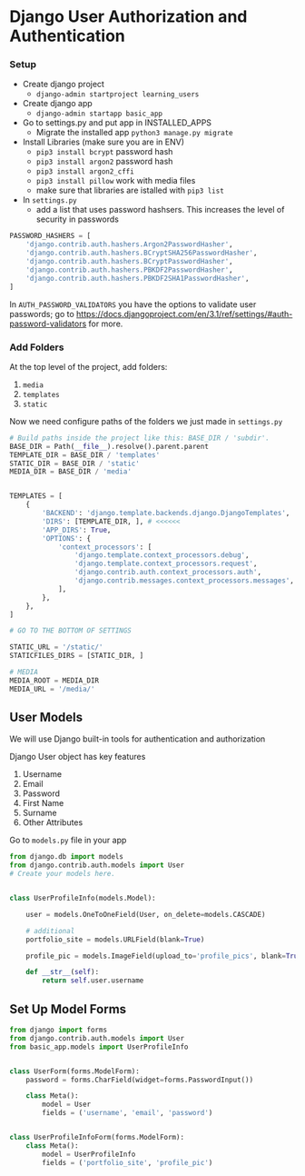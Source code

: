# Django User Authorization and Authentication

### Setup

- Create django project
  - `django-admin startproject learning_users`
- Create django app
  - `django-admin startapp basic_app`
- Go to settings.py and put app in INSTALLED_APPS
  - Migrate the installed app `python3 manage.py migrate`
- Install Libraries (make sure you are in ENV)
  - `pip3 install bcrypt` password hash
  - `pip3 install argon2` password hash
  - `pip3 install argon2_cffi`
  - `pip3 install pillow` work with media files
  - make sure that libraries are istalled with `pip3 list`
- In `settings.py`
  - add a list that uses password hashsers. This increases the level of security in passwords

```python
PASSWORD_HASHERS = [
    'django.contrib.auth.hashers.Argon2PasswordHasher',
    'django.contrib.auth.hashers.BCryptSHA256PasswordHasher',
    'django.contrib.auth.hashers.BCryptPasswordHasher',
    'django.contrib.auth.hashers.PBKDF2PasswordHasher',
    'django.contrib.auth.hashers.PBKDF2SHA1PasswordHasher',
]
```

In `AUTH_PASSWORD_VALIDATORS` you have the options to validate user passwords; go to https://docs.djangoproject.com/en/3.1/ref/settings/#auth-password-validators for more.

### Add Folders

At the top level of the project, add folders:

1. `media`
2. `templates`
3. `static`

Now we need configure paths of the folders we just made in `settings.py`

```python
# Build paths inside the project like this: BASE_DIR / 'subdir'.
BASE_DIR = Path(__file__).resolve().parent.parent
TEMPLATE_DIR = BASE_DIR / 'templates'
STATIC_DIR = BASE_DIR / 'static'
MEDIA_DIR = BASE_DIR / 'media'


TEMPLATES = [
    {
        'BACKEND': 'django.template.backends.django.DjangoTemplates',
        'DIRS': [TEMPLATE_DIR, ], # <<<<<<
        'APP_DIRS': True,
        'OPTIONS': {
            'context_processors': [
                'django.template.context_processors.debug',
                'django.template.context_processors.request',
                'django.contrib.auth.context_processors.auth',
                'django.contrib.messages.context_processors.messages',
            ],
        },
    },
]

# GO TO THE BOTTOM OF SETTINGS

STATIC_URL = '/static/'
STATICFILES_DIRS = [STATIC_DIR, ]

# MEDIA
MEDIA_ROOT = MEDIA_DIR
MEDIA_URL = '/media/'

```

## User Models

We will use Django built-in tools for authentication and authorization <br  />

Django User object has key features

1. Username
2. Email
3. Password
4. First Name
5. Surname
6. Other Attributes

Go to `models.py` file in your app

```python
from django.db import models
from django.contrib.auth.models import User
# Create your models here.


class UserProfileInfo(models.Model):

    user = models.OneToOneField(User, on_delete=models.CASCADE)

    # additional
    portfolio_site = models.URLField(blank=True)

    profile_pic = models.ImageField(upload_to='profile_pics', blank=True)

    def __str__(self):
        return self.user.username

```

## Set Up Model Forms

```python
from django import forms
from django.contrib.auth.models import User
from basic_app.models import UserProfileInfo


class UserForm(forms.ModelForm):
    password = forms.CharField(widget=forms.PasswordInput())

    class Meta():
        model = User
        fields = ('username', 'email', 'password')


class UserProfileInfoForm(forms.ModelForm):
    class Meta():
        model = UserProfileInfo
        fields = ('portfolio_site', 'profile_pic')

```
